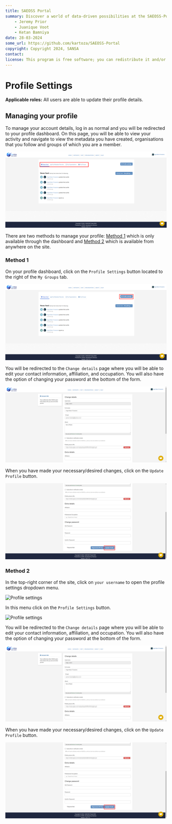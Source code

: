 ```yaml
---
title: SAEOSS Portal
summary: Discover a world of data-driven possibilities at the SAEOSS-Portal, where information converges to empower data sharing and decision-making.
    - Jeremy Prior
    - Juanique Voot
    - Ketan Bamniya
date: 28-03-2024
some_url: https://github.com/kartoza/SAEOSS-Portal
copyright: Copyright 2024, SANSA
contact:
license: This program is free software; you can redistribute it and/or modify it under the terms of the GNU Affero General Public License as published by the Free Software Foundation; either version 3 of the License, or (at your option) any later version.
---
```


# Profile Settings

**Applicable roles:** All users are able to update their profile details.

## Managing your profile

To manage your account details, log in as normal and you will be redirected to your profile dashboard. On this page, you will be able to view your activity and navigate to view the metadata you have created, organisations that you follow and groups of which you are a member.

![Profile settings 1](./img/profile-settings-1.png)

There are two methods to manage your profile: [Method 1](#method-1) which is only available through the dashboard and [Method 2](#method-2) which is available from anywhere on the site.

### Method 1

On your profile dashboard, click on the `Profile Settings` button located to the right of the `My Groups` tab.

![Profile settings ](./img/profile-settings-2.png)

You will be redirected to the `Change details` page where you will be able to edit your contact information, affiliation, and occupation. You will also have the option of changing your password at the bottom of the form.

![Profile settings ](./img/profile-settings-3.png)

When you have made your necessary/desired changes, click on the `Update Profile` button.

![Profile settings ](./img/profile-settings-4.png)

### Method 2

In the top-right corner of the site, click on `your username` to open the profile settings dropdown menu.

![Profile settings ](./img/profile-settings-5.png)

In this menu click on the `Profile Settings` button.

![Profile settings ](./img/profile-settings-6.png)

You will be redirected to the `Change details` page where you will be able to edit your contact information, affiliation, and occupation. You will also have the option of changing your password at the bottom of the form.

![Profile settings ](./img/profile-settings-3.png)

When you have made your necessary/desired changes, click on the `Update Profile` button.

![Profile settings ](./img/profile-settings-4.png)
